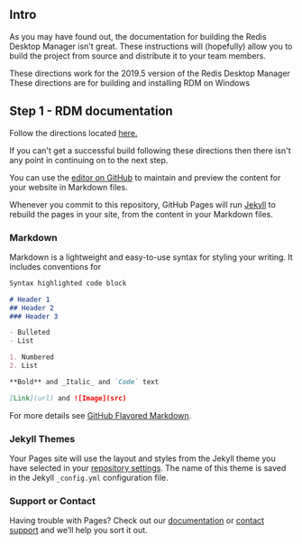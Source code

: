 ## Intro

As you may have found out, the documentation for building the Redis Desktop Manager isn't great.  These instructions will (hopefully) allow you to build the project from source and distribute it to your team members.

These directions work for the 2019.5 version of the Redis Desktop Manager
These directions are for building and installing RDM on Windows

## Step 1 - RDM documentation
Follow the directions located [here.](http://docs.redisdesktop.com/en/latest/install/#build-from-source)

If you can't get a successful build following these directions then there isn't any point in continuing on to the next step.

You can use the [editor on GitHub](https://github.com/themattman18/BuildingRDM/edit/master/README.md) to maintain and preview the content for your website in Markdown files.

Whenever you commit to this repository, GitHub Pages will run [Jekyll](https://jekyllrb.com/) to rebuild the pages in your site, from the content in your Markdown files.

### Markdown

Markdown is a lightweight and easy-to-use syntax for styling your writing. It includes conventions for

```markdown
Syntax highlighted code block

# Header 1
## Header 2
### Header 3

- Bulleted
- List

1. Numbered
2. List

**Bold** and _Italic_ and `Code` text

[Link](url) and ![Image](src)
```

For more details see [GitHub Flavored Markdown](https://guides.github.com/features/mastering-markdown/).

### Jekyll Themes

Your Pages site will use the layout and styles from the Jekyll theme you have selected in your [repository settings](https://github.com/themattman18/BuildingRDM/settings). The name of this theme is saved in the Jekyll `_config.yml` configuration file.

### Support or Contact

Having trouble with Pages? Check out our [documentation](https://help.github.com/categories/github-pages-basics/) or [contact support](https://github.com/contact) and we’ll help you sort it out.
